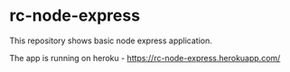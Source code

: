 # rc-node-express
This repository shows basic node express application.

The app is running on heroku - https://rc-node-express.herokuapp.com/
